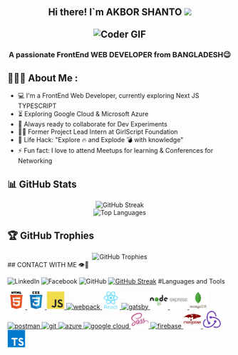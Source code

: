 <h2 align="center">
 <abc>
  <br>Hi there! I`m   AKBOR SHANTO <img src="https://user-images.githubusercontent.com/42378118/110234147-e3259600-7f4e-11eb-95be-0c4047144dea.gif" width="30" ><br>

  <br>
    <img src="https://media.giphy.com/media/SWoSkN6DxTszqIKEqv/giphy.gif" alt="Coder GIF" width="500">
 </abc>
 <h3 align="center">A passionate FrontEnd  WEB DEVELOPER from  BANGLADESH😉</h3>
</h2> 




<h2 align="left">👨🏻‍💻 About Me :</h2>

- :computer: I'm  a FrontEnd Web Developer, currently exploring Next JS TYPESCRIPT
- :hourglass_flowing_sand: Exploring Google Cloud & Microsoft Azure
- :rocket: Always ready to collaborate for Dev Experiments
- :man_technologist: Former Project Lead Intern at GirlScript Foundation
- :dart: Life Hack: "Explore :fire: and Explode :bomb: with knowledge"
- :zap: Fun fact: I love to attend Meetups for learning & Conferences for Networking<br>

## 📊 GitHub Stats

<div align="center">
  <img src="https://github-readme-streak-stats.herokuapp.com/?user=AKBORSHANTO &theme=gotham&hide_border=true" alt="GitHub Streak" />
</div>

<div align="center">
  <img src="https://github-readme-stats.vercel.app/api/top-langs/?username=AKBORSHANTO&theme=gotham&hide_border=true&include_all_commits=true&count_private=true&layout=compact" alt="Top Languages" />
</div>

## 🏆 GitHub Trophies

<div align="center">
  <img src="https://github-profile-trophy.vercel.app/?username=MD-HABIB-ULLA&theme=gotham&no-frame=true&margin-w=4" alt="GitHub Trophies" />
</div>
## CONTACT WITH ME 👁🦾

![LinkedIn](https://img.shields.io/badge/LinkedIn-%230077B5.svg?&style=flat-square&logo=linkedin&logoColor=white) [](https://www.linkedin.com/in/akborshanto/)
![Facebook](https://img.shields.io/badge/Facebook-%231877F2.svg?&style=flat-square&logo=facebook&logoColor=white) [](https://web.facebook.com/akbor.shanto.1/)
 ![GitHub](https://img.shields.io/badge/GitHub-%23121011.svg?&style=flat-square&logo=github&logoColor=white) [](https://github.com/akborshanto)
[![GitHub Streak](https://streak-stats.demolab.com/?user=akborshanto&theme=dark)](https://git.io/streak-stats)
#Languages and Tools


<p align="left">
    <a href="https://www.w3.org/html/" target="_blank"> 
        <img src="https://raw.githubusercontent.com/devicons/devicon/master/icons/html5/html5-original-wordmark.svg" alt="html5" width="40" height="40"/> 
    </a>
    <a href="https://www.w3schools.com/css/" target="_blank"> 
        <img src="https://raw.githubusercontent.com/devicons/devicon/master/icons/css3/css3-original-wordmark.svg" alt="css3" width="40" height="40"/> 
    </a>
    <a href="https://developer.mozilla.org/en-US/docs/Web/JavaScript" target="_blank"> 
        <img src="https://raw.githubusercontent.com/devicons/devicon/master/icons/javascript/javascript-original.svg" alt="javascript" width="40" height="40"/> 
    </a>
    <a href="https://webpack.js.org/" target="_blank"> 
        <img src="https://www.vectorlogo.zone/logos/js_webpack/js_webpack-icon.svg" alt="webpack" width="40" height="40"/> 
    </a>
    <a href="https://reactjs.org/" target="_blank"> 
        <img src="https://raw.githubusercontent.com/devicons/devicon/master/icons/react/react-original-wordmark.svg" alt="react" width="40" height="40"/> 
    </a>
    <a href="https://www.gatsbyjs.com/" target="_blank"> 
        <img src="https://www.vectorlogo.zone/logos/gatsbyjs/gatsbyjs-icon.svg" alt="gatsby" width="40" height="40"/> 
    </a>
    <a href="https://nodejs.org" target="_blank"> 
        <img src="https://raw.githubusercontent.com/devicons/devicon/master/icons/nodejs/nodejs-original-wordmark.svg" alt="nodejs" width="40" height="40"/> 
    </a>
    <a href="https://expressjs.com" target="_blank"> 
        <img src="https://raw.githubusercontent.com/devicons/devicon/master/icons/express/express-original-wordmark.svg" alt="express" width="40" height="40"/> 
    </a>
    <a href="https://www.mongodb.com/" target="_blank"> 
        <img src="https://raw.githubusercontent.com/devicons/devicon/master/icons/mongodb/mongodb-original-wordmark.svg" alt="mongodb" width="40" height="40"/> 
    </a>
    <a href="https://www.postman.com/" target="_blank"> 
        <img src="https://www.vectorlogo.zone/logos/getpostman/getpostman-icon.svg" alt="postman" width="40" height="40"/> 
    </a>
    <a href="https://git-scm.com/" target="_blank"> 
        <img src="https://www.vectorlogo.zone/logos/git-scm/git-scm-icon.svg" alt="git" width="40" height="40"/> 
    </a>
    <a href="https://azure.microsoft.com/en-us/" target="_blank"> 
        <img src="https://www.vectorlogo.zone/logos/microsoft_azure/microsoft_azure-icon.svg" alt="azure" width="40" height="40"/> 
    </a>
    <a href="https://cloud.google.com/" target="_blank"> 
        <img src="https://www.vectorlogo.zone/logos/google_cloud/google_cloud-icon.svg" alt="google cloud" width="40" height="40"/> 
    </a>
    <a href="https://sass-lang.com" target="_blank"> 
        <img src="https://raw.githubusercontent.com/devicons/devicon/master/icons/sass/sass-original.svg" alt="sass" width="40" height="40"/> 
    </a>
    <a href="https://firebase.google.com/" target="_blank"> 
        <img src="https://www.vectorlogo.zone/logos/firebase/firebase-icon.svg" alt="firebase" width="40" height="40"/> 
    </a>
    <a href="https://mongoosejs.com/" target="_blank"> 
        <img src="https://raw.githubusercontent.com/devicons/devicon/master/icons/mongoose/mongoose-original-wordmark.svg" alt="mongoose" width="40" height="40"/> 
    </a>
    <a href="https://redux.js.org/" target="_blank"> 
        <img src="https://raw.githubusercontent.com/devicons/devicon/master/icons/redux/redux-original.svg" alt="redux" width="40" height="40"/> 
    </a>
    <a href="https://www.typescriptlang.org/" target="_blank"> 
        <img src="https://raw.githubusercontent.com/devicons/devicon/master/icons/typescript/typescript-original.svg" alt="typescript" width="40" height="40"/> 
    </a>
</p>




